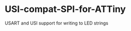 USI-compat-SPI-for-ATTiny
=========================

USART and USI support for writing to LED strings